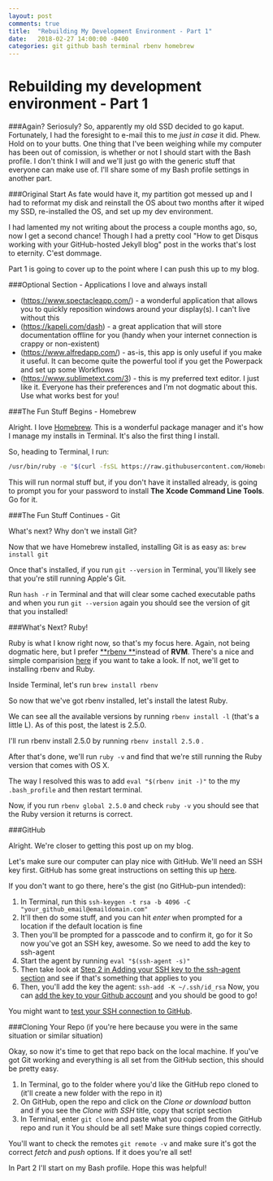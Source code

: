 ```yaml
---
layout: post
comments: true
title:  "Rebuilding My Development Environment - Part 1"
date:   2018-02-27 14:00:00 -0400
categories: git github bash terminal rbenv homebrew
---
```


# Rebuilding my development environment - Part 1
###Again? Seriosuly?
So, apparently my old SSD decided to go kaput.  Fortunately, I had the foresight to e-mail this to me _just in case_ it did.  Phew.  Hold on to your butts.  One thing that I've been weighing while my computer has been out of comission, is whether or not I should start with the Bash profile.  I don't think I will and we'll just go with the generic stuff that everyone can make use of.  I'll share some of my Bash profile settings in another part.

###Original Start
As fate would have it, my partition got messed up and I had to reformat my disk and reinstall the OS about two months after it wiped my SSD, re-installed the OS, and set up my dev environment.

I had lamented my not writing about the process a couple months ago, so, now I get a second chance!  Though I had a pretty cool "How to get Disqus working with your GitHub-hosted Jekyll blog" post in the works that's lost to eternity.  C'est dommage.

Part 1 is going to cover up to the point where I can push this up to my blog.

###Optional Section - Applications I love and always install

- (https://www.spectacleapp.com/) - a wonderful application that allows you to quickly reposition windows around your display(s).  I can't live without this
- (https://kapeli.com/dash) - a great application that will store documentation offline for you (handy when your internet connection is crappy or non-existent)
- (https://www.alfredapp.com/) - as-is, this app is only useful if you make it useful.  It can become quite the powerful tool if you get the Powerpack and set up some Workflows
- (https://www.sublimetext.com/3) - this is my preferred text editor.  I just like it.  Everyone has their preferences and I'm not dogmatic about this.  Use what works best for you!

###The Fun Stuff Begins - Homebrew

Alright.  I love [Homebrew](https://brew.sh/).  This is a wonderful package manager and it's how I manage my installs in Terminal.  It's also the first thing I install.

So, heading to Terminal, I run:
```bash
/usr/bin/ruby -e "$(curl -fsSL https://raw.githubusercontent.com/Homebrew/install/master/install)"
```
This will run normal stuff but, if you don't have it installed already, is going to prompt you for your password to install **The Xcode Command Line Tools**.  Go for it.

###The Fun Stuff Continues - Git

What's next?  Why don't we install Git?

Now that we have Homebrew installed, installing Git is as easy as:  `brew install git`

Once that's installed, if you run `git --version` in Terminal, you'll likely see that you're still running Apple's Git.

Run `hash -r` in Terminal and that will clear some cached executable paths and when you run `git --version` again you should see the version of git that you installed!

###What's Next? Ruby!

Ruby is what I know right now, so that's my focus here.  Again, not being dogmatic here, but I prefer [**rbenv **](http://*)instead of **RVM**.  There's a nice and simple comparision [here](https://github.com/rbenv/rbenv/wiki/Why-rbenv%3F) if you want to take a look.  If not, we'll get to installing rbenv and Ruby.

Inside Terminal, let's run `brew install rbenv`

So now that we've got rbenv installed, let's install the latest Ruby.

We can see all the available versions by running `rbenv install -l` (that's a little L).  As of this post, the latest is 2.5.0.

I'll run rbenv install 2.5.0 by running `rbenv install 2.5.0` .

After that's done, we'll run `ruby -v` and find that we're still running the Ruby version that comes with OS X.

The way I resolved this was to add `eval "$(rbenv init -)"` to the my `.bash_profile` and then restart terminal.

Now, if you run `rbenv global 2.5.0` and check `ruby -v` you should see that the Ruby version it returns is correct.

###GitHub

Alright.  We're closer to getting this post up on my blog.

Let's make sure our computer can play nice with GitHub.  We'll need an SSH key first.  GitHub has some great instructions on setting this up [here](https://help.github.com/articles/generating-a-new-ssh-key-and-adding-it-to-the-ssh-agent/).

If you don't want to go there, here's the gist (no GitHub-pun intended):

1. In Terminal, run this `ssh-keygen -t rsa -b 4096 -C "your_github_email@emaildomain.com"`
1. It'll then do some stuff, and you can hit _enter_ when prompted for a location if the default location is fine
1. Then you'll be prompted for a passcode and to confirm it, go for it
So now you've got an SSH key, awesome.  So we need to add the key to ssh-agent
1. Start the agent by running `eval "$(ssh-agent -s)"`
1. Then take look at [Step 2 in Adding your SSH key to the ssh-agent section](https://help.github.com/articles/generating-a-new-ssh-key-and-adding-it-to-the-ssh-agent/) and see if that's something that applies to you
1. Then, you'll add the key the agent:  `ssh-add -K ~/.ssh/id_rsa`
Now, you can [add the key to your Github account](https://help.github.com/articles/adding-a-new-ssh-key-to-your-github-account/) and you should be good to go!

You might want to [test your SSH connection to GitHub](https://help.github.com/articles/testing-your-ssh-connection/).

###Cloning Your Repo (if you're here because you were in the same situation or similar situation)

Okay, so now it's time to get that repo back on the local machine.  If you've got Git working and everything is all set from the GitHub section, this should be pretty easy.
1. In Terminal, go to the folder where you'd like the GitHub repo cloned to (it'll create a new folder with the repo in it)
1. On GitHub, open the repo and click on the *Clone or download* button and if you see the _Clone with SSH_ title, copy that script section
1. In Terminal, enter `git clone` and paste what you copied from the GitHub repo and run it
You should be all set!  Make sure things copied correctly.

You'll want to check the remotes `git remote -v` and make sure it's got the correct *fetch* and *push* options.
If it does you're all set!

In Part 2 I'll start on my Bash profile.  Hope this was helpful!